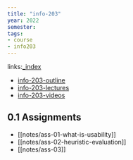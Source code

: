 ```yaml
---
title: "info-203"
year: 2022
semester: 
tags: 
- course
- info203
---
```

links:[_index](_index.md)

- [info-203-outline](notes/info-203-outline.md)
- [info-203-lectures](notes/info-203-lectures.md)
- [info-203-videos](notes/info-203-videos.md)

## 0.1 Assignments

- [[notes/ass-01-what-is-usability]]
- [[notes/ass-02-heuristic-evaluation]]
- [[notes/ass-03]]